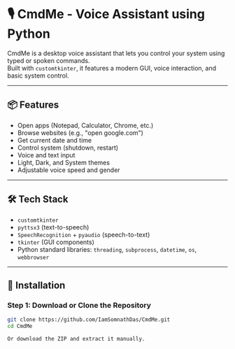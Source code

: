# 🎙️ CmdMe - Voice Assistant using Python

CmdMe is a desktop voice assistant that lets you control your system using typed or spoken commands.  
Built with `customtkinter`, it features a modern GUI, voice interaction, and basic system control.

---

## 📦 Features

- Open apps (Notepad, Calculator, Chrome, etc.)  
- Browse websites (e.g., "open google.com")  
- Get current date and time  
- Control system (shutdown, restart)  
- Voice and text input  
- Light, Dark, and System themes  
- Adjustable voice speed and gender  

---

## 🛠 Tech Stack

- `customtkinter`  
- `pyttsx3` (text-to-speech)  
- `SpeechRecognition` + `pyaudio` (speech-to-text)  
- `tkinter` (GUI components)  
- Python standard libraries: `threading`, `subprocess`, `datetime`, `os`, `webbrowser`  

---

## 🔧 Installation

### Step 1: Download or Clone the Repository

```bash
git clone https://github.com/IamSomnathDas/CmdMe.git
cd CmdMe

Or download the ZIP and extract it manually.
